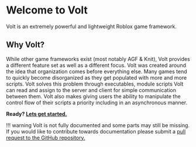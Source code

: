 # Welcome to Volt
Volt is an extremely powerful and lightweight Roblox game framework.

## Why Volt?
While other game frameworks exist (most notably AGF & Knit), Volt provides a different feature set as well as a different focus. Volt was created around the idea that organization comes before everything else. Many games tend to quickly become disorganized as they get populated with more and more scripts. Volt solves this problem through executables, module scripts Volt can read and assign to the server and client for simple communication between them. Volt also makes giving users the ability to manipulate the control flow of their scripts a priority including in an asynchronous manner.

**Ready? [Lets get started.](https://astrealrblx.github.io/volt/start/)**

!!! warning
    Volt is not fully documented and some parts may still be missing. If you would like to contribute towards documentation please submit a [pull request to the GitHub repository.](https://github.com/astrealRBLX/volt)
